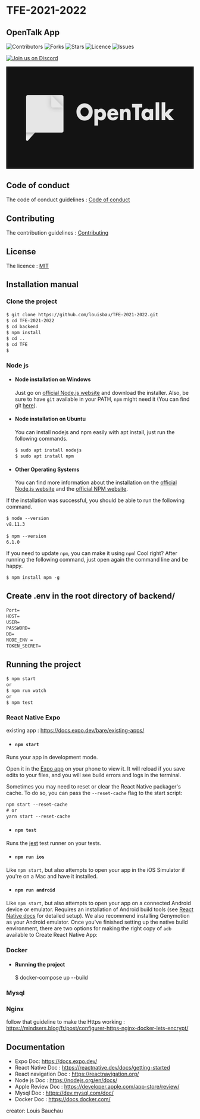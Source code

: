 # TFE-2021-2022
## OpenTalk App


![Contributors](https://img.shields.io/github/contributors/louisbau/TFE-2021-2022?style=plastic)
![Forks](https://img.shields.io/github/forks/louisbau/TFE-2021-2022)
![Stars](https://img.shields.io/github/stars/louisbau/TFE-2021-2022)
![Licence](https://img.shields.io/github/license/louisbau/TFE-2021-2022)
![Issues](https://img.shields.io/github/issues/louisbau/TFE-2021-2022)

<a href="https://discord.gg/PYGNuba6Zn">
<img alt="Join us on Discord" src="https://img.shields.io/badge/Discord-5865F2?style=for-the-badge&logo=discord&logoColor=white" width="165"/>
</a>

![Logo](https://github.com/louisbau/TFE-2021-2022/blob/main/TFE/assets/images/opentalk_logo.jpg)

## Code of conduct
The code of conduct guidelines : [Code of conduct](https://github.com/louisbau/TFE-2021-2022/blob/main/CODE_OF_CONDUCT.md)

## Contributing
The contribution guidelines : [Contributing](https://github.com/louisbau/TFE-2021-2022/blob/main/CONTRIBUTING.md)

## License
The licence : [MIT](https://github.com/louisbau/TFE-2021-2022/blob/main/LICENSE)


## Installation manual

### Clone the project

    $ git clone https://github.com/louisbau/TFE-2021-2022.git
    $ cd TFE-2021-2022
    $ cd backend
    $ npm install
    $ cd ..
    $ cd TFE
    $ 

### Node js 

- #### Node installation on Windows

  Just go on [official Node.js website](https://nodejs.org/) and download the installer.
Also, be sure to have `git` available in your PATH, `npm` might need it (You can find git [here](https://git-scm.com/)).

- #### Node installation on Ubuntu

  You can install nodejs and npm easily with apt install, just run the following commands.

      $ sudo apt install nodejs
      $ sudo apt install npm

- #### Other Operating Systems
  You can find more information about the installation on the [official Node.js website](https://nodejs.org/) and the [official NPM website](https://npmjs.org/).

If the installation was successful, you should be able to run the following command.

    $ node --version
    v8.11.3

    $ npm --version
    6.1.0

If you need to update `npm`, you can make it using `npm`! Cool right? After running the following command, just open again the command line and be happy.

    $ npm install npm -g

## Create .env in the root directory of backend/

    Port=
    HOST=
    USER=
    PASSWORD=
    DB=
    NODE_ENV = 
    TOKEN_SECRET=

## Running the project

    $ npm start
    or
    $ npm run watch
    or
    $ npm test



### React Native Expo

existing app : https://docs.expo.dev/bare/existing-apps/


- #### `npm start`

Runs your app in development mode.

Open it in the [Expo app](https://expo.io) on your phone to view it. It will reload if you save edits to your files, and you will see build errors and logs in the terminal.

Sometimes you may need to reset or clear the React Native packager's cache. To do so, you can pass the `--reset-cache` flag to the start script:

```
npm start --reset-cache
# or
yarn start --reset-cache
```

- #### `npm test`

Runs the [jest](https://github.com/facebook/jest) test runner on your tests.

- #### `npm run ios`

Like `npm start`, but also attempts to open your app in the iOS Simulator if you're on a Mac and have it installed.

- #### `npm run android`

Like `npm start`, but also attempts to open your app on a connected Android device or emulator. Requires an installation of Android build tools (see [React Native docs](https://facebook.github.io/react-native/docs/getting-started.html) for detailed setup). We also recommend installing Genymotion as your Android emulator. Once you've finished setting up the native build environment, there are two options for making the right copy of `adb` available to Create React Native App:


### Docker


- #### Running the project
    $ docker-compose up --build

### Mysql


### Nginx

follow that guideline to make the Https working : https://mindsers.blog/fr/post/configurer-https-nginx-docker-lets-encrypt/



## Documentation


- Expo Doc: https://docs.expo.dev/
- React Native Doc : https://reactnative.dev/docs/getting-started
- React navigation Doc : https://reactnavigation.org/
- Node js Doc : https://nodejs.org/en/docs/
- Apple Review Doc : https://developer.apple.com/app-store/review/
- Mysql Doc : https://dev.mysql.com/doc/
- Docker Doc : https://docs.docker.com/

creator: Louis Bauchau